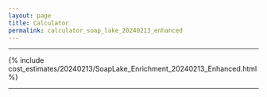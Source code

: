```yaml
---
layout: page
title: Calculator
permalink: calculator_soap_lake_20240213_enhanced
---
```


___

{% include cost_estimates/20240213/SoapLake_Enrichment_20240213_Enhanced.html %}

___

